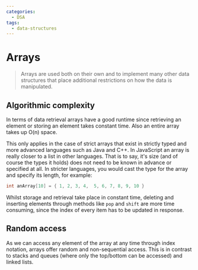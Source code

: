 ```yaml
---
categories: 
  - DSA
tags:
  - data-structures
---
```


# Arrays

> Arrays are used both on their own and to implement many other data structures that place additional restrictions on how the data is manipulated.

## Algorithmic complexity

In terms of data retrieval arrays have a good runtime since retrieving an element or storing an element takes constant time. Also an entire array takes up O(n) space.

This only applies in the case of strict arrays that exist in strictly typed and more advanced languages such as Java and C++. In JavaScript an array is really closer to a list in other languages. That is to say, it's size (and of course the types it holds) does not need to be known in advance or specified at all. In stricter languages, you would cast the type for the array and specify its length, for example:

```cpp
int anArray[10] = { 1, 2, 3, 4,  5, 6, 7, 8, 9, 10 }
```

Whilst storage and retrieval take place in constant time, deleting and inserting elements through methods like `pop` and `shift` are more time consuming, since the index of every item has to be updated in response.

## Random access

As we can access any element of the array at any time through index notation, arrays offer random and non-sequential access. This is in contrast to stacks and queues (where only the top/bottom can be accessed) and linked lists.
